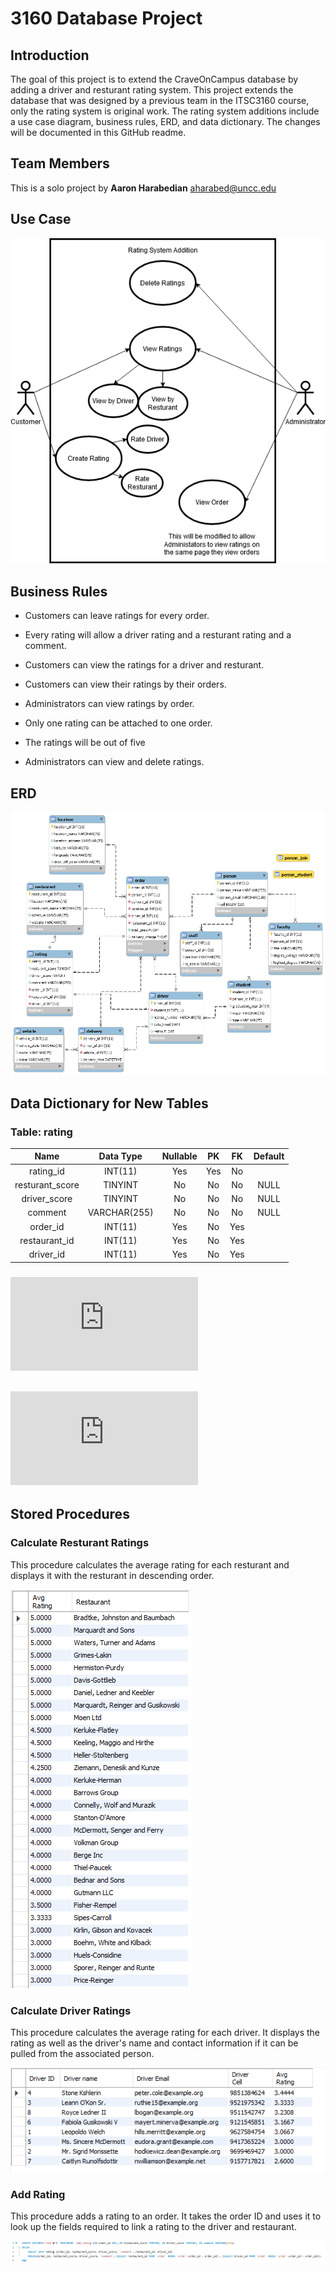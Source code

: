 # 3160 Database Project

## Introduction

The goal of this project is to extend the CraveOnCampus database by adding a driver and resturant rating system. This project extends the database that was designed by a previous team in the ITSC3160 course, only the rating system is original work. The rating system additions include a use case diagram, business rules, ERD, and data dictionary. The changes will be documented in this GitHub readme.

## Team Members
This is a solo project by **Aaron Harabedian** <aharabed@uncc.edu>

## Use Case
![Use Case Image](https://github.com/aharabedian/database_project/blob/main/ITSC%203160%20Use%20Case.png)

## Business Rules
* Customers can leave ratings for every order.

*	Every rating will allow a driver rating and a resturant rating and a comment.

*	Customers can view the ratings for a driver and resturant.
	
*	Customers can view their ratings by their orders.
	
*	Administrators can view ratings by order.

*	Only one rating can be attached to one order.

*	The ratings will be out of five

*	Administrators can view and delete ratings.

## ERD
![ERD Image](https://github.com/aharabedian/database_project/blob/main/ERD.png)

## Data Dictionary for New Tables

### Table: rating
|       Name      |   Data Type  | Nullable |  PK |  FK | Default |
|:---------------:|:------------:|:--------:|:---:|:---:|:-------:|
| rating_id       | INT(11)      | Yes      | Yes | No  |         |
| resturant_score | TINYINT      | No       | No  | No  | NULL    |
| driver_score    | TINYINT      | No       | No  | No  | NULL    |
| comment         | VARCHAR(255) | No       | No  | No  | NULL    |
| order_id        | INT(11)      | Yes      | No  | Yes |         |
| restaurant_id   | INT(11)      | Yes      | No  | Yes |         |
| driver_id       | INT(11)      | Yes      | No  | Yes |         |

### ![Click Here for Full Data Dictionary](https://github.com/aharabedian/database_project/blob/main/data_dictionary.pdf)

## ![SQL Dump Script](https://github.com/aharabedian/database_project/blob/main/Updated_Campus_Eats_Data_Dump.sql)

## Stored Procedures

### Calculate Resturant Ratings
This procedure calculates the average rating for each resturant and displays it with the resturant in descending order.

![Calculate Resturant Ratings](https://github.com/aharabedian/database_project/blob/main/RRating.png)

### Calculate Driver Ratings
This procedure calculates the average rating for each driver. It displays the rating as well as the driver's name and contact information if it can be pulled from the associated person.

![Calculate Driver Ratings](https://github.com/aharabedian/database_project/blob/main/DRating.png)

### Add Rating
This procedure adds a rating to an order. It takes the order ID and uses it to look up the fields required to link a rating to the driver and restaurant.

![Add Rating](https://github.com/aharabedian/database_project/blob/main/AddRating.png)
